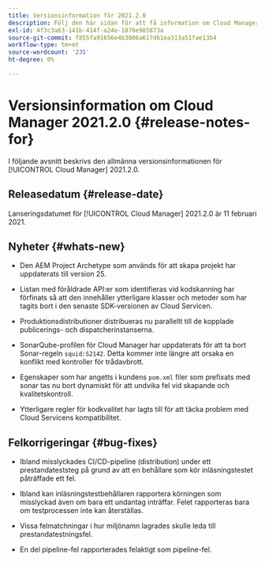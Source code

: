 ```yaml
---
title: Versionsinformation för 2021.2.0
description: Följ den här sidan för att få information om Cloud Manager 2021.2.0
exl-id: 4f3c3a63-141b-414f-a24e-1870e985873a
source-git-commit: f855fa91656e4b3806a617d61ea313a51fae13b4
workflow-type: tm+mt
source-wordcount: '235'
ht-degree: 0%

---
```


# Versionsinformation om Cloud Manager 2021.2.0 {#release-notes-for}

I följande avsnitt beskrivs den allmänna versionsinformationen för [!UICONTROL Cloud Manager] 2021.2.0.

## Releasedatum {#release-date}

Lanseringsdatumet för [!UICONTROL Cloud Manager] 2021.2.0 är 11 februari 2021.

## Nyheter {#whats-new}

* Den AEM Project Archetype som används för att skapa projekt har uppdaterats till version 25.

* Listan med föråldrade API:er som identifieras vid kodskanning har förfinats så att den innehåller ytterligare klasser och metoder som har tagits bort i den senaste SDK-versionen av Cloud Servicen.

* Produktionsdistributioner distribueras nu parallellt till de kopplade publicerings- och dispatcherinstanserna.

* SonarQube-profilen för Cloud Manager har uppdaterats för att ta bort Sonar-regeln `squid:S2142`. Detta kommer inte längre att orsaka en konflikt med kontroller för trådavbrott.

* Egenskaper som har angetts i kundens `pom.xml` filer som prefixats med sonar tas nu bort dynamiskt för att undvika fel vid skapande och kvalitetskontroll.

* Ytterligare regler för kodkvalitet har lagts till för att täcka problem med Cloud Servicens kompatibilitet.

## Felkorrigeringar {#bug-fixes}

* Ibland misslyckades CI/CD-pipeline (distribution) under ett prestandateststeg på grund av att en behållare som kör inläsningstestet påträffade ett fel.

* Ibland kan inläsningstestbehållaren rapportera körningen som misslyckad även om bara ett undantag inträffar. Felet rapporteras bara om testprocessen inte kan återställas.

* Vissa felmatchningar i hur miljönamn lagrades skulle leda till prestandatestningsfel.

* En del pipeline-fel rapporterades felaktigt som pipeline-fel.
